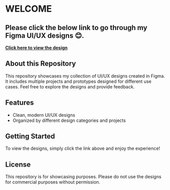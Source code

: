 # WELCOME

## Please click the below link to go through my Figma UI/UX designs 😊.

[**Click here to view the design**](https://www.figma.com/community/file/1469730165151814536)

## About this Repository

This repository showcases my collection of UI/UX designs created in Figma. It includes multiple projects and prototypes designed for different use cases. Feel free to explore the designs and provide feedback.

## Features

- Clean, modern UI/UX designs
- Organized by different design categories and projects

## Getting Started

To view the designs, simply click the link above and enjoy the experience!

## License

This repository is for showcasing purposes. Please do not use the designs for commercial purposes without permission.
